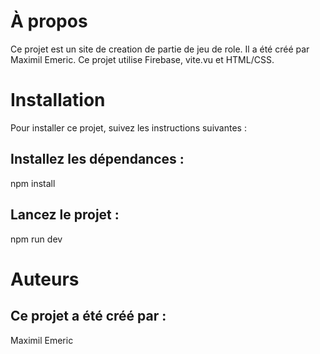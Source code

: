 # À propos
Ce projet est un site de creation de partie de jeu de role. Il a été créé par Maximil Emeric.
Ce projet utilise Firebase, vite.vu et HTML/CSS.

# Installation
Pour installer ce projet, suivez les instructions suivantes :

## Installez les dépendances :
npm install

## Lancez le projet :
npm run dev

# Auteurs
## Ce projet a été créé par :

Maximil Emeric